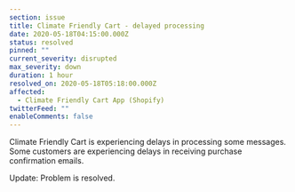 ```yaml
---
section: issue
title: Climate Friendly Cart - delayed processing
date: 2020-05-18T04:15:00.000Z
status: resolved
pinned: ""
current_severity: disrupted
max_severity: down
duration: 1 hour
resolved_on: 2020-05-18T05:18:00.000Z
affected:
  - Climate Friendly Cart App (Shopify)
twitterFeed: ""
enableComments: false
---
```

Climate Friendly Cart is experiencing delays in processing some messages. Some customers are experiencing delays in receiving purchase confirmation emails.

Update: Problem is resolved.